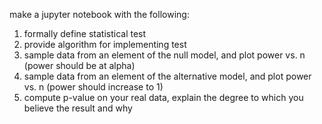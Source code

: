 make a jupyter notebook with the following:

1. formally define statistical test
2. provide algorithm for implementing test
3. sample data from an element of the  null model, and plot power vs. n (power should be at alpha)
4. sample data from an element of the alternative model, and plot power vs. n (power should increase to 1)
5. compute p-value on your real data, explain the degree to which you believe the result and why
